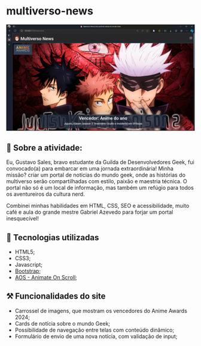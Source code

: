 # multiverso-news
![App Screenshot](./.github/preview.png)

## 📖 Sobre a atividade:
Eu, Gustavo Sales, bravo estudante da Guilda de Desenvolvedores Geek, fui convocado(a) para embarcar em uma jornada extraordinária! Minha missão? criar um portal de notícias do mundo geek, onde as histórias do multiverso serão compartilhadas com estilo, paixão e maestria técnica. O portal não só é um local de informação, mas também um refúgio para todos os aventureiros da cultura nerd.

Combinei minhas habilidades em HTML, CSS, SEO e acessibilidade, muito café e aula do grande mestre Gabriel Azevedo para forjar um portal inesquecível!

## 🚀 Tecnologias utilizadas
- HTML5;
- CSS3;
- Javascript;
- <a href="https://www.getbootstrap.com/">Bootstrap</a>;
- <a href="https://michalsnik.github.io/aos/">AOS - Animate On Scroll</a>;

## ⚒️ Funcionalidades do site

- Carrossel de imagens, que mostram os vencedores do Anime Awards 2024;
- Cards de notícia sobre o mundo Geek;
- Possibilidade de navegação entre telas com conteúdo dinâmico;
- Formulário de envio de uma nova notícia, com validação de input;
